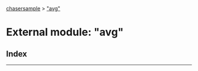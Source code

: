 [chasersample](../README.md) > ["avg"](../modules/_avg_.md)

# External module: "avg"

## Index

---

